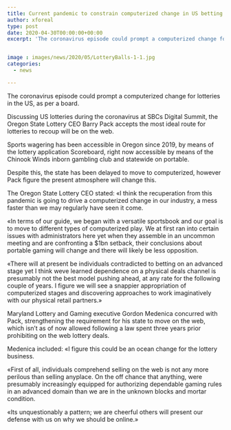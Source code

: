 ```yaml
---
title: Current pandemic to constrain computerized change in US betting says panel
author: xforeal 
type: post
date: 2020-04-30T00:00:00+00:00
excerpt: 'The coronavirus episode could prompt a computerized change for lotteries in the US, as per a panel '


image : images/news/2020/05/LotteryBalls-1-1.jpg
categories:
  - news

---
```

The coronavirus episode could prompt a computerized change for lotteries in the US, as per a board. 

Discussing US lotteries during the coronavirus at SBCs Digital Summit, the Oregon State Lottery CEO Barry Pack accepts the most ideal route for lotteries to recoup will be on the web. 

Sports wagering has been accessible in Oregon since 2019, by means of the lottery application Scoreboard, right now accessible by means of the Chinook Winds inborn gambling club and statewide on portable. 

Despite this, the state has been delayed to move to computerized, however Pack figure the present atmosphere will change this. 

The Oregon State Lottery CEO stated: &#171;I think the recuperation from this pandemic is going to drive a computerized change in our industry, a mess faster than we may regularly have seen it come. 

&#171;In terms of our guide, we began with a versatile sportsbook and our goal is to move to different types of computerized play. We at first ran into certain issues with administrators here yet when they assemble in an uncommon meeting and are confronting a $1bn setback, their conclusions about portable gaming will change and there will likely be less opposition. 

&#171;There will at present be individuals contradicted to betting on an advanced stage yet I think weve learned dependence on a physical deals channel is presumably not the best model pushing ahead, at any rate for the following couple of years. I figure we will see a snappier appropriation of computerized stages and discovering approaches to work imaginatively with our physical retail partners.&#187; 

Maryland Lottery and Gaming executive Gordon Medenica concurred with Pack, strengthening the requirement for his state to move on the web, which isn&#8217;t as of now allowed following a law spent three years prior prohibiting on the web lottery deals. 

Medenica included: &#171;I figure this could be an ocean change for the lottery business. 

&#171;First of all, individuals comprehend selling on the web is not any more perilous than selling anyplace. On the off chance that anything, were presumably increasingly equipped for authorizing dependable gaming rules in an advanced domain than we are in the unknown blocks and mortar condition. 

&#171;Its unquestionably a pattern; we are cheerful others will present our defense with us on why we should be online.&#187;